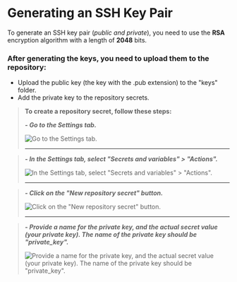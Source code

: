 # Generating an SSH Key Pair

To generate an SSH key pair (*public and private*), you need to use the **RSA** encryption algorithm with a length of **2048** bits.

### After generating the keys, you need to upload them to the repository:
* Upload the public key (the key with the .pub extension) to the "keys" folder.
* Add the private key to the repository secrets.

> **To create a repository secret, follow these steps:**
>
>  ***- Go to the Settings tab.***
>
>  ![Go to the Settings tab.](https://scontent.flwo4-1.fna.fbcdn.net/v/t39.30808-6/357030427_3155634571248455_5139720667699006405_n.jpg?_nc_cat=107&ccb=1-7&_nc_sid=730e14&_nc_ohc=pWmeG0J_M3sAX8syK_U&_nc_oc=AQmo21KBgATA_-v8Or1lqjeSp2VzRU9dmleJkYMuWqcfEPoSU1MA9u7nboyyfOvnseHUcckEjHWYyMo6xbN9iKeg&_nc_ht=scontent.flwo4-1.fna&oh=00_AfAk-E5mnqJP9_gWos3Q8NhnKuF1yYP1ocMFgySruHoDjg&oe=64A4FCDF)
> 
> <hr>

>  ***- In the Settings tab, select "Secrets and variables" > "Actions".***
>
>  ![In the Settings tab, select "Secrets and variables" > "Actions".](https://scontent.flwo4-2.fna.fbcdn.net/v/t39.30808-6/357414557_3155636124581633_4623543185013486187_n.jpg?_nc_cat=102&ccb=1-7&_nc_sid=730e14&_nc_ohc=-ZvwsxlAnHoAX8Gc6SJ&_nc_ht=scontent.flwo4-2.fna&oh=00_AfDcm0SnpmCb_LSIUU9iL4qDJb9j5v2O14v4pwet5410Sg&oe=64A402B7)
>
> <hr>

>  ***- Click on the "New repository secret" button.***
>
>  ![Click on the "New repository secret" button.](https://scontent.flwo4-2.fna.fbcdn.net/v/t39.30808-6/356876959_3155640201247892_824621912438044762_n.jpg?_nc_cat=103&ccb=1-7&_nc_sid=730e14&_nc_ohc=B4p68nBoA8wAX93o5xK&_nc_ht=scontent.flwo4-2.fna&oh=00_AfDF_9RGGYm0zIIFdrnsrZfjhe2d7dpHouQX8lgPCF3LRg&oe=64A3D8A2)
>
> <hr>

>  ***- Provide a name for the private key, and the actual secret value (your private key). The name of the private key should be "private_key".***
>
>  ![Provide a name for the private key, and the actual secret value (your private key). The name of the private key should be "private_key".](https://scontent.flwo4-2.fna.fbcdn.net/v/t39.30808-6/356264089_3155641861247726_9136241533568193152_n.jpg?_nc_cat=108&ccb=1-7&_nc_sid=730e14&_nc_ohc=hamvYbcMX3MAX9zNgCW&_nc_ht=scontent.flwo4-2.fna&oh=00_AfCOcpWj-9Vu4xJUHHu9IgYQXZ6diMJAku7hbuuVha08WA&oe=64A44013)